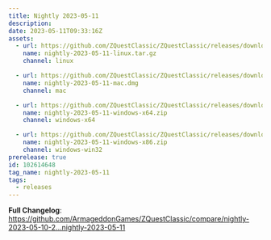 ```yaml
---
title: Nightly 2023-05-11
description: 
date: 2023-05-11T09:33:16Z
assets: 
  - url: https://github.com/ZQuestClassic/ZQuestClassic/releases/download/nightly-2023-05-11/nightly-2023-05-11-linux.tar.gz
    name: nightly-2023-05-11-linux.tar.gz
    channel: linux

  - url: https://github.com/ZQuestClassic/ZQuestClassic/releases/download/nightly-2023-05-11/nightly-2023-05-11-mac.dmg
    name: nightly-2023-05-11-mac.dmg
    channel: mac

  - url: https://github.com/ZQuestClassic/ZQuestClassic/releases/download/nightly-2023-05-11/nightly-2023-05-11-windows-x64.zip
    name: nightly-2023-05-11-windows-x64.zip
    channel: windows-x64

  - url: https://github.com/ZQuestClassic/ZQuestClassic/releases/download/nightly-2023-05-11/nightly-2023-05-11-windows-x86.zip
    name: nightly-2023-05-11-windows-x86.zip
    channel: windows-win32
prerelease: true
id: 102614648
tag_name: nightly-2023-05-11
tags:
  - releases
---
```


**Full Changelog**: https://github.com/ArmageddonGames/ZQuestClassic/compare/nightly-2023-05-10-2...nightly-2023-05-11
